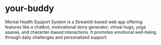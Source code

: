 # your-buddy
Mental Health Support System is a Streamlit-based web app offering features like a chatbot, motivational story generator, virtual hugs, yoga asanas, and character-based interactions. It promotes emotional well-being through daily challenges and personalized support.
